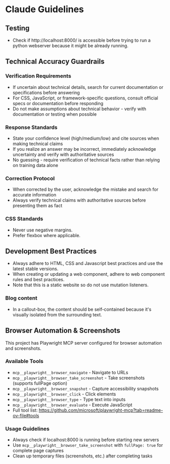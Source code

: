 # Claude Guidelines

## Testing

- Check if http://localhost:8000/ is accessible before trying to run a python webserver because it might be already running.

## Technical Accuracy Guardrails

### Verification Requirements
- If uncertain about technical details, search for current documentation or specifications before answering
- For CSS, JavaScript, or framework-specific questions, consult official specs or documentation before responding
- Do not make assumptions about technical behavior - verify with documentation or testing when possible

### Response Standards
- State your confidence level (high/medium/low) and cite sources when making technical claims
- If you realize an answer may be incorrect, immediately acknowledge uncertainty and verify with authoritative sources
- No guessing - require verification of technical facts rather than relying on training data alone

### Correction Protocol
- When corrected by the user, acknowledge the mistake and search for accurate information
- Always verify technical claims with authoritative sources before presenting them as fact

### CSS Standards

- Never use negative margins.
- Prefer flexbox where applicable.

## Development Best Practices

- Always adhere to HTML, CSS and Javascript best practices and use the latest stable versions.
- When creating or updating a web component, adhere to web component rules and best practices.
- Note that this is a static website so do not use mutation listeners.

### Blog content

-  In a callout-box, the content should be self-contained because it's visually isolated from the surrounding
   text.

## Browser Automation & Screenshots

This project has Playwright MCP server configured for browser automation and screenshots.

### Available Tools
- `mcp__playwright__browser_navigate` - Navigate to URLs
- `mcp__playwright__browser_take_screenshot` - Take screenshots (supports fullPage option)
- `mcp__playwright__browser_snapshot` - Capture accessibility snapshots
- `mcp__playwright__browser_click` - Click elements
- `mcp__playwright__browser_type` - Type text into inputs
- `mcp__playwright__browser_evaluate` - Execute JavaScript
- Full tool list: https://github.com/microsoft/playwright-mcp?tab=readme-ov-file#tools

### Usage Guidelines
- Always check if localhost:8000 is running before starting new servers
- Use `mcp__playwright__browser_take_screenshot` with `fullPage: true` for complete page captures
- Clean up temporary files (screenshots, etc.) after completing tasks